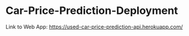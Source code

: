 # Car-Price-Prediction-Deployment

Link to Web App: https://used-car-price-prediction-api.herokuapp.com/
